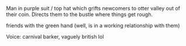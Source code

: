 Man in purple suit / top hat which grifts newcomers to otter valley out of their coin. Directs them to the bustle where things get rough.

friends with the green hand (well, is in a working relationship with them)

Voice: carnival barker, vaguely british lol